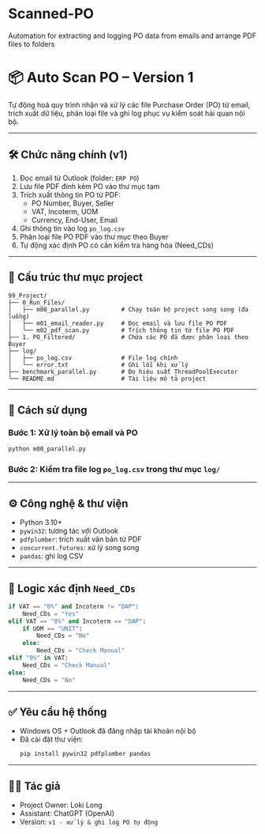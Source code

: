 # Scanned-PO
Automation for extracting and logging PO data from emails and arrange PDF files to folders
# 📦 Auto Scan PO – Version 1

Tự động hoá quy trình nhận và xử lý các file Purchase Order (PO) từ email, trích xuất dữ liệu, phân loại file và ghi log phục vụ kiểm soát hải quan nội bộ.

---

## 🛠️ Chức năng chính (v1)

1. Đọc email từ Outlook (folder: `ERP PO`)
2. Lưu file PDF đính kèm PO vào thư mục tạm
3. Trích xuất thông tin PO từ PDF:
   - PO Number, Buyer, Seller
   - VAT, Incoterm, UOM
   - Currency, End-User, Email
4. Ghi thông tin vào log `po_log.csv`
5. Phân loại file PO PDF vào thư mục theo Buyer
6. Tự động xác định PO có cần kiểm tra hàng hóa (Need_CDs)

---

## 📁 Cấu trúc thư mục project

```
99_Project/
├── 0_Run_Files/
│   ├── m00_parallel.py         # Chạy toàn bộ project song song (đa luồng)
│   ├── m01_email_reader.py     # Đọc email và lưu file PO PDF
│   └── m02_pdf_scan.py         # Trích thông tin từ file PO PDF
├── 1. PO_Filtered/             # Chứa các PO đã được phân loại theo Buyer
├── log/
│   ├── po_log.csv              # File log chính
│   └── error.txt               # Ghi lỗi khi xử lý
├── benchmark_parallel.py       # Đo hiệu suất ThreadPoolExecutor
└── README.md                   # Tài liệu mô tả project
```

---

## 🚀 Cách sử dụng

### Bước 1: Xử lý toàn bộ email và PO

```bash
python m00_parallel.py
```

### Bước 2: Kiểm tra file log `po_log.csv` trong thư mục `log/`

---

## ⚙️ Công nghệ & thư viện

- Python 3.10+
- `pywin32`: tương tác với Outlook
- `pdfplumber`: trích xuất văn bản từ PDF
- `concurrent.futures`: xử lý song song
- `pandas`: ghi log CSV

---

## 📌 Logic xác định `Need_CDs`

```python
if VAT == "0%" and Incoterm != "DAP":
    Need_CDs = "Yes"
elif VAT == "0%" and Incoterm == "DAP":
    if UOM == "UNIT":
        Need_CDs = "No"
    else:
        Need_CDs = "Check Manual"
elif "0%" in VAT:
    Need_CDs = "Check Manual"
else:
    Need_CDs = "No"
```

---

## ✅ Yêu cầu hệ thống

- Windows OS + Outlook đã đăng nhập tài khoản nội bộ
- Đã cài đặt thư viện:
  ```bash
  pip install pywin32 pdfplumber pandas
  ```

---

## 🧑‍💻 Tác giả

- Project Owner: Loki Long
- Assistant: ChatGPT (OpenAI)
- Version: `v1 - xử lý & ghi log PO tự động`
